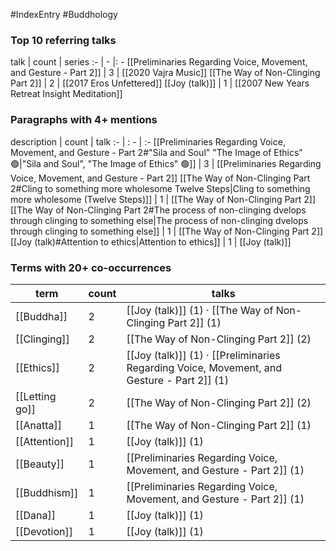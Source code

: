 #IndexEntry #Buddhology

### Top 10 referring talks
talk | count | series
:- | - |: -
[[Preliminaries Regarding Voice, Movement, and Gesture - Part 2]] | 3 | [[2020 Vajra Music]]
[[The Way of Non-Clinging Part 2]] | 2 | [[2017 Eros Unfettered]]
[[Joy (talk)]] | 1 | [[2007 New Years Retreat Insight Meditation]]

### Paragraphs with 4+ mentions
description | count | talk
:- | : - | :-
[[Preliminaries Regarding Voice, Movement, and Gesture - Part 2#"Sila and Soul" "The Image of Ethics" 🟢\|"Sila and Soul", "The Image of Ethics" 🟢]] | 3 | [[Preliminaries Regarding Voice, Movement, and Gesture - Part 2]]
[[The Way of Non-Clinging Part 2#Cling to something more wholesome Twelve Steps\|Cling to something more wholesome (Twelve Steps)]] | 1 | [[The Way of Non-Clinging Part 2]]
[[The Way of Non-Clinging Part 2#The process of non-clinging dvelops through clinging to something else\|The process of non-clinging dvelops through clinging to something else]] | 1 | [[The Way of Non-Clinging Part 2]]
[[Joy (talk)#Attention to ethics\|Attention to ethics]] | 1 | [[Joy (talk)]]

### Terms with 20+ co-occurrences
term | count | talks
-|-|-
[[Buddha]] | 2 | <span class="counts">[[Joy (talk)]] (1) · [[The Way of Non-Clinging Part 2]] (1)</span> 
[[Clinging]] | 2 | <span class="counts">[[The Way of Non-Clinging Part 2]] (2)</span> 
[[Ethics]] | 2 | <span class="counts">[[Joy (talk)]] (1) · [[Preliminaries Regarding Voice, Movement, and Gesture - Part 2]] (1)</span> 
[[Letting go]] | 2 | <span class="counts">[[The Way of Non-Clinging Part 2]] (2)</span> 
[[Anatta]] | 1 | <span class="counts">[[The Way of Non-Clinging Part 2]] (1)</span> 
[[Attention]] | 1 | <span class="counts">[[Joy (talk)]] (1)</span> 
[[Beauty]] | 1 | <span class="counts">[[Preliminaries Regarding Voice, Movement, and Gesture - Part 2]] (1)</span> 
[[Buddhism]] | 1 | <span class="counts">[[Preliminaries Regarding Voice, Movement, and Gesture - Part 2]] (1)</span> 
[[Dana]] | 1 | <span class="counts">[[Joy (talk)]] (1)</span> 
[[Devotion]] | 1 | <span class="counts">[[Joy (talk)]] (1)</span> 

